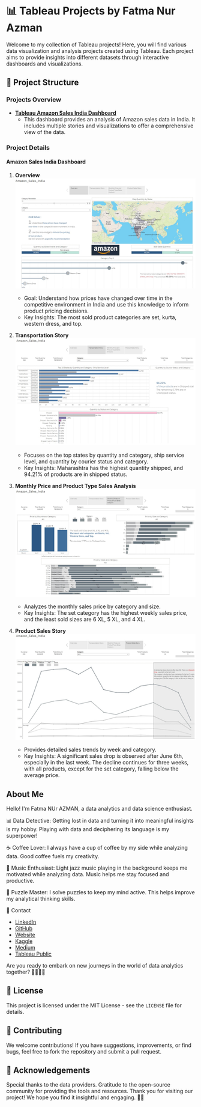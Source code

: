 
# 📊 Tableau Projects by Fatma Nur Azman

Welcome to my collection of Tableau projects! Here, you will find various data visualization and analysis projects created using Tableau. Each project aims to provide insights into different datasets through interactive dashboards and visualizations.

## 📁 Project Structure

### Projects Overview

- **[Tableau Amazon Sales India Dashboard](https://public.tableau.com/app/profile/fatma.nur.azman/viz/Amazon_Sales_India_17191681786360/Story1)**
  - This dashboard provides an analysis of Amazon sales data in India. It includes multiple stories and visualizations to offer a comprehensive view of the data.

### Project Details

#### Amazon Sales India Dashboard

1. **Overview**
   ![Overview](https://github.com/Fatma-Nur-Azman/DATAVIZ__Projects-/blob/main/TABLEAU/TABLEAU_01_Amazon_Sales_India/01_Overview.jpeg?raw=true)
   - Goal: Understand how prices have changed over time in the competitive environment in India and use this knowledge to inform product pricing decisions.
   - Key Insights: The most sold product categories are set, kurta, western dress, and top.

2. **Transportation Story**
   ![Transportation Story](https://github.com/Fatma-Nur-Azman/DATAVIZ__Projects-/blob/main/TABLEAU/TABLEAU_01_Amazon_Sales_India/02_Transportation_Story.jpeg?raw=true)
   - Focuses on the top states by quantity and category, ship service level, and quantity by courier status and category.
   - Key Insights: Maharashtra has the highest quantity shipped, and 94.21% of products are in shipped status.

3. **Monthly Price and Product Type Sales Analysis**
   ![Monthly Price and Product Type Sales Analysis](https://github.com/Fatma-Nur-Azman/DATAVIZ__Projects-/blob/main/TABLEAU/TABLEAU_01_Amazon_Sales_India/03_Monthly_Price_and_Product_Type_Sales_Analysis.jpeg?raw=true)
   - Analyzes the monthly sales price by category and size.
   - Key Insights: The set category has the highest weekly sales price, and the least sold sizes are 6 XL, 5 XL, and 4 XL.

4. **Product Sales Story**
   ![Product Sales Story](https://github.com/Fatma-Nur-Azman/DATAVIZ__Projects-/blob/main/TABLEAU/TABLEAU_01_Amazon_Sales_India/04_Product_Sales_Story.jpeg?raw=true)
   - Provides detailed sales trends by week and category.
   - Key Insights: A significant sales drop is observed after June 6th, especially in the last week. The decline continues for three weeks, with all products, except for the set category, falling below the average price.


## About Me

Hello! I'm Fatma NUr AZMAN, a data analytics and data science enthusiast.

📊 Data Detective: Getting lost in data and turning it into meaningful insights is my hobby. Playing with data and deciphering its language is my superpower!

☕ Coffee Lover: I always have a cup of coffee by my side while analyzing data. Good coffee fuels my creativity.

🎵 Music Enthusiast: Light jazz music playing in the background keeps me motivated while analyzing data. Music helps me stay focused and productive.

🧩 Puzzle Master: I solve puzzles to keep my mind active. This helps improve my analytical thinking skills.

📧 Contact

- [LinkedIn](https://www.linkedin.com/in/fatma-nur-azman/)
- [GitHub](https://github.com/Fatma-Nur-Azman)
- [Website](https://fatmanurazman.vercel.app/)
- [Kaggle](https://www.kaggle.com/fnurazman)
- [Medium](https://medium.com/@azmanfnur)
- [Tableau Public](https://public.tableau.com/app/profile/fatma.nur.azman/vizzes)
  
Are you ready to embark on new journeys in the world of data analytics together? 🚴‍♀️🚴‍♂️

## 📜 License

This project is licensed under the MIT License - see the `LICENSE` file for details.



## 🤝 Contributing
We welcome contributions! If you have suggestions, improvements, or find bugs, feel free to fork the repository and submit a pull request.

## 🌟 Acknowledgements
Special thanks to the data providers.
Gratitude to the open-source community for providing the tools and resources.
Thank you for visiting our project! We hope you find it insightful and engaging. 👩‍💼
